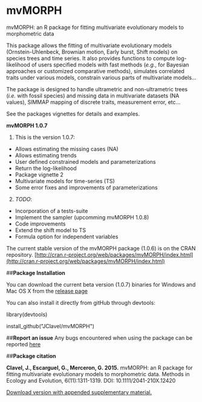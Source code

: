 # mvMORPH
mvMORPH: an R package for fitting multivariate evolutionary models to morphometric data    

This package allows the fitting of multivariate evolutionary models (Ornstein-Uhlenbeck, Brownian motion, Early burst, Shift models) on species trees and time series.
It also provides functions to compute log-likelihood of users specified models with fast methods (*e.g.*, for Bayesian approaches or customized comparative methods), simulates correlated traits under various models, constrain various parts of multivariate models...

The package is designed to handle ultrametric and non-ultrametric trees (*i.e.* with fossil species) and missing data in multivariate datasets (NA values), SIMMAP mapping of discrete traits, measurement error, etc...

See the packages vignettes for details and examples.

**mvMORPH 1.0.7**

1. This is the version 1.0.7:
  + Allows estimating the missing cases (NA)
  + Allows estimating trends
  + User defined constrained models and parameterizations  
  + Return the log-likelihood
  + Package vignette 2
  + Multivariate models for time-series (TS)
  + Some error fixes and improvements of parameterizations

2. _TODO_:
  + Incorporation of a tests-suite
  + Implement the sampler (upcomming mvMORPH 1.0.8) 
  + Code improvements
  + Extend the shift model to TS
  + Formula option for independent variables

The current stable version of the mvMORPH package (1.0.6) is on the CRAN repository.
[http://cran.r-project.org/web/packages/mvMORPH/index.html](http://cran.r-project.org/web/packages/mvMORPH/index.html)

##**Package Installation**

You can download the current beta version (1.0.7) binaries for Windows and Mac OS X from the [release page](https://github.com/JClavel/mvMORPH/releases)

You can also install it directly from gitHub through devtools:

library(devtools)

install_github("JClavel/mvMORPH")

##**Report an issue**
Any bugs encountered when using the package can be reported [here](https://github.com/JClavel/mvMORPH/issues)

##**Package citation**

**Clavel, J., Escarguel, G., Merceron, G. 2015.** mvMORPH: an R package for fitting multivariate evolutionary models to morphometric data. Methods in Ecology and Evolution, 6(11):1311-1319.    DOI: 10.1111/2041-210X.12420

[Download version with appended supplementary material.](http://www.researchgate.net/publication/277711429_mvMORPH_an_R_package_for_fitting_multivariate_evolutionary_models_to_morphometric_data)
